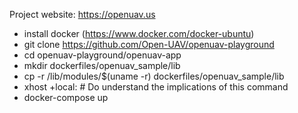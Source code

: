 Project website: https://openuav.us

- install docker (https://www.docker.com/docker-ubuntu)
- git clone https://github.com/Open-UAV/openuav-playground
- cd openuav-playground/openuav-app
- mkdir dockerfiles/openuav_sample/lib
- cp -r /lib/modules/$(uname -r) dockerfiles/openuav_sample/lib
- xhost +local:  # Do understand the implications of this command
- docker-compose up

